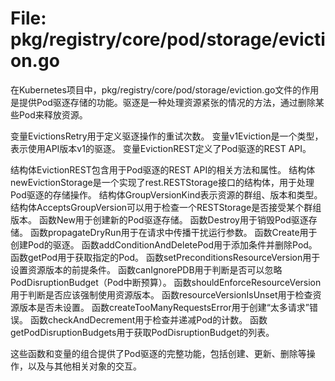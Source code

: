 # File: pkg/registry/core/pod/storage/eviction.go

在Kubernetes项目中，pkg/registry/core/pod/storage/eviction.go文件的作用是提供Pod驱逐存储的功能。驱逐是一种处理资源紧张的情况的方法，通过删除某些Pod来释放资源。

变量EvictionsRetry用于定义驱逐操作的重试次数。
变量v1Eviction是一个类型，表示使用API版本v1的驱逐。
变量EvictionREST定义了Pod驱逐的REST API。

结构体EvictionREST包含用于Pod驱逐的REST API的相关方法和属性。
结构体newEvictionStorage是一个实现了rest.RESTStorage接口的结构体，用于处理Pod驱逐的存储操作。
结构体GroupVersionKind表示资源的群组、版本和类型。
结构体AcceptsGroupVersion可以用于检查一个RESTStorage是否接受某个群组版本。
函数New用于创建新的Pod驱逐存储。
函数Destroy用于销毁Pod驱逐存储。
函数propagateDryRun用于在请求中传播干扰运行参数。
函数Create用于创建Pod的驱逐。
函数addConditionAndDeletePod用于添加条件并删除Pod。
函数getPod用于获取指定的Pod。
函数setPreconditionsResourceVersion用于设置资源版本的前提条件。
函数canIgnorePDB用于判断是否可以忽略PodDisruptionBudget（Pod中断预算）。
函数shouldEnforceResourceVersion用于判断是否应该强制使用资源版本。
函数resourceVersionIsUnset用于检查资源版本是否未设置。
函数createTooManyRequestsError用于创建“太多请求”错误。
函数checkAndDecrement用于检查并递减Pod的计数。
函数getPodDisruptionBudgets用于获取PodDisruptionBudget的列表。

这些函数和变量的组合提供了Pod驱逐的完整功能，包括创建、更新、删除等操作，以及与其他相关对象的交互。

